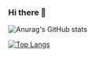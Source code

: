 ### Hi there 👋

<!--
**MichailNonProgramer/MichailNonProgramer** is a ✨ _special_ ✨ repository because its `README.md` (this file) appears on your GitHub profile.

Here are some ideas to get you started:

- 🔭 I’m currently working on ...
- 🌱 I’m currently learning ...
- 👯 I’m looking to collaborate on ...
- 🤔 I’m looking for help with ...
- 💬 Ask me about ...
- 📫 How to reach me: ...
- 😄 Pronouns: ...
- ⚡ Fun fact: ...
-->


![Anurag's GitHub stats](https://github-readme-stats.vercel.app/api?username=MichailNonProgramer&show_icons=true&theme=dark)

[![Top Langs](https://github-readme-stats.vercel.app/api/top-langs/?username=MichailNonProgramer&include_forks=true&layout=compact&theme=vision-friendly-dark)](https://github.com/anuraghazra/github-readme-stats)
